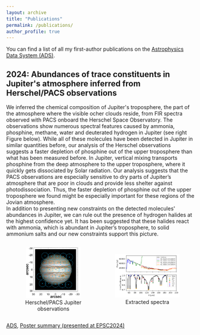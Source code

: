 ```yaml
---
layout: archive
title: "Publications"
permalink: /publications/
author_profile: true
---
```



You can find a list of all my first-author publications on the [Astrophysics Data System (ADS)](
https://ui.adsabs.harvard.edu/search/fq=%7B!type%3Daqp%20v%3D%24fq_database%7D&fq_database=(database%3Aastronomy%20OR%20database%3Aphysics)&q=%20%20author%3A%22%5Egapp%2C%20c%22&sort=date%20desc%2C%20bibcode%20desc&p_=0).


2024: Abundances of trace constituents in Jupiter's atmosphere inferred from Herschel/PACS observations
----------------------------------------------------------------------------

We inferred the chemical composition of Jupiter's troposphere, the part of the atmosphere where the visible ocher clouds reside, from FIR spectra observed with PACS onboard the Herschel Space Observatory. The observations show numerous spectral features caused by ammonia, phosphine, methane, water and deuterated hydrogen in Jupiter (see right Figure below). While all of these molecules have been detected in Jupiter in similar quantities before, our analysis of the Herschel observations suggests a faster depletion of phosphine out of the upper troposphere than what has been measured before. In Jupiter, vertical mixing transports phosphine from the deep atmosphere to the upper troposphere, where it quickly gets dissociated by Solar radiation. Our analysis suggests that the PACS observations are especially sensitive to dry parts of Jupiter’s atmosphere that are poor in clouds and provide less shelter against photodissociation. Thus, the faster depletion of phosphine out of the upper troposphere we found might be especially important for these regions of the Jovian atmosphere.  
In addition to presenting new constraints on the detected molecules' abundances in Jupiter, we can rule out the presence of hydrogen halides at the highest confidence yet. It has been suggested that these halides react with ammonia, which is abundant in Jupiter’s troposphere, to solid ammonium salts and our new constraints support this picture.

<div style="display: flex; flex-direction: row; justify-content: space-around; align-items: center; text-align: center;">
  <figure>
    <img src="/images/jupiter.png" alt="Herschel/PACS Jupiter observations" style="width: 85%;">
    <figcaption>Herschel/PACS Jupiter observations</figcaption>
  </figure>

  <figure>
    <img src="/images/jupiter_spectra.png" alt="Jupiter spectra" style="width: 115%;">
    <figcaption>Extracted spectra</figcaption>
  </figure>

</div>

[ADS](https://ui.adsabs.harvard.edu/abs/2024A%26A...688A..10G/abstract), [Poster summary (presented at EPSC2024)](/files/epsc2024.pdf)

